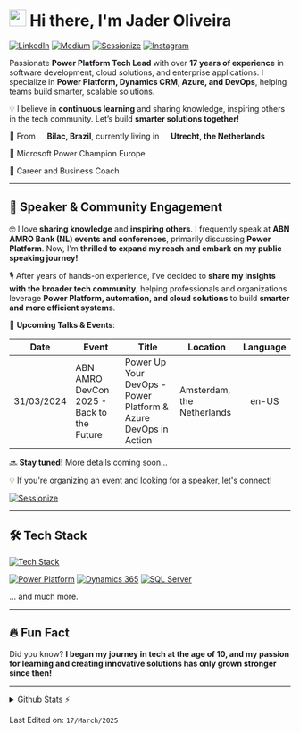 # <img src="https://emojis.slackmojis.com/emojis/images/1531849430/4246/blob-sunglasses.gif?1531849430" width="30"/> Hi there, I'm Jader Oliveira

[![LinkedIn](https://img.shields.io/badge/-LinkedIn-0077B5?style=for-the-badge&logo=linkedin&logoColor=white)](https://www.linkedin.com/in/jaderbuenoliveira/)
[![Medium](https://img.shields.io/badge/-Medium-000000?style=for-the-badge&logo=medium&logoColor=white)](https://jboliveira.medium.com/)
[![Sessionize](https://img.shields.io/badge/-Sessionize-orange?style=for-the-badge&logo=sessionize&logoColor=white)](https://sessionize.com/jader-bueno-oliveira/)
[![Instagram](https://img.shields.io/badge/-Instagram-aa2cc0?style=for-the-badge&logo=instagram&logoColor=white)](https://www.instagram.com/jbuenoliveira/)

Passionate **Power Platform Tech Lead** with over **17 years of experience** in software development, cloud solutions, and enterprise applications. I specialize in **Power Platform, Dynamics CRM, Azure, and DevOps**, helping teams build smarter, scalable solutions.

💡 I believe in **continuous learning** and sharing knowledge, inspiring others in the tech community. Let’s build **smarter solutions together!**

📍 From <img src="https://cdn-icons-png.flaticon.com/512/197/197386.png" width="13"/> **Bilac, Brazil**, currently living in <img src="https://cdn-icons-png.flaticon.com/512/197/197441.png" width="13"/> **Utrecht, the Netherlands**

🚀 Microsoft Power Champion Europe

🎯 Career and Business Coach

---

## 🎤 Speaker & Community Engagement  

🤓 I love **sharing knowledge** and **inspiring others**. I frequently speak at **ABN AMRO Bank (NL) events and conferences**, primarily discussing **Power Platform**. Now, I'm **thrilled to expand my reach and embark on my public speaking journey!** 

🎙️ After years of hands-on experience, I’ve decided to **share my insights with the broader tech community**, helping professionals and organizations leverage **Power Platform, automation, and cloud solutions** to build **smarter and more efficient systems**.  

📅 **Upcoming Talks & Events**:  

| Date | Event | Title | Location | Language |
|------|-------|-------|----------|:--------:|
|31/03/2024 | ABN AMRO DevCon 2025 - Back to the Future | Power Up Your DevOps - Power Platform & Azure DevOps in Action | Amsterdam, the Netherlands | en-US |

🔜 **Stay tuned!** More details coming soon...  

💡 If you're organizing an event and looking for a speaker, let's connect!  

[![Sessionize](https://img.shields.io/badge/-Check%20My%20Speaker%20Profile-orange?style=for-the-badge&logo=sessionize&logoColor=white)](https://sessionize.com/jader-bueno-oliveira/)  

---

## 🛠️ Tech Stack

[![Tech Stack](https://skillicons.dev/icons?i=azure,bash,cs,css,cypress,docker,dotnet,git,github,html,js,kubernetes,mongodb,postman,powershell,vscode&perline=16)]()

[![Power Platform](https://img.shields.io/badge/Power_Platform-742774?style=flat-square&logo=microsoft-powerapps&logoColor=white)]()
[![Dynamics 365](https://img.shields.io/badge/Dynamics_365-002050?style=flat-square&logo=microsoft-dynamics&logoColor=white)]()
[![SQL Server](https://img.shields.io/badge/SQL_Server-CC2927?style=flat-square&logo=sqlserver&logoColor=white)]()

... and much more.

---

## 🔥 Fun Fact  
Did you know? **I began my journey in tech at the age of 10, and my passion for learning and creating innovative solutions has only grown stronger since then!**  

---

<details>
  <summary>Github Stats ⚡</summary>
  
  <a href="#">![Github stats](https://github-readme-stats.vercel.app/api?username=jboliveira&count_private=true&hide_border=true&show_icons=true&theme=transparent&line_height=20)</a>
  <a href="#">![Top Langs](https://github-readme-stats.vercel.app/api/top-langs/?username=jboliveira&count_private=true&hide_border=true&show_icons=true&theme=transparent)</a>
</details>

Last Edited on: `17/March/2025`

